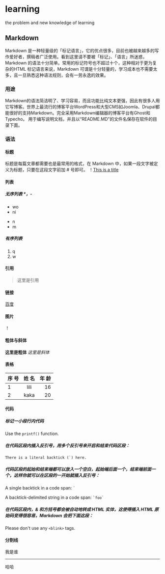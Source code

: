 # learning
the problem and new knowledge of learning
## Markdown
  Markdown 是一种轻量级的「标记语言」，它的优点很多，目前也被越来越多的写作爱好者，撰稿者广泛使用。看到这里请不要被「标记」、「语言」所迷惑，Markdown 的语法十分简单。常用的标记符号也不超过十个，这种相对于更为复杂的HTML 标记语言来说，Markdown 可谓是十分轻量的，学习成本也不需要太多，且一旦熟悉这种语法规则，会有一劳永逸的效果。
### 用途
  Markdown的语法简洁明了、学习容易，而且功能比纯文本更强，因此有很多人用它写博客。世界上最流行的博客平台WordPress和大型CMS如Joomla、Drupal都能很好的支持Markdown。完全采用Markdown编辑器的博客平台有Ghost和Typecho。
用于编写说明文档，并且以“README.MD”的文件名保存在软件的目录下面。
### 语法
#### 标题
标题是每篇文章都需要也是最常用的格式，在 Markdown 中，如果一段文字被定义为标题，只要在这段文字前加 # 号即可。
！[This is a title](E:\img\img.png)
#### 列表
##### 无序列表 *，-
* wo
* ni
- n
- m

##### 有序列表
1. q
2. w

#### 引用
>这里是引用

#### 链接
[百度](http://baidu.com)
#### 图片
！[]()

#### 粗体与斜体
**这里是粗体**
*这里是斜体*

#### 表格
| 序 号 | 姓 名 | 年 龄 |
| ----- | :---: | ----: |
|   1   | lili  |  16   |
|   2   | kaka  |  20   |

#### 代码
##### 标记一小段行内代码
Use the `printf()` function.
##### 在代码区段内插入反引号，用多个反引号来开启和结束代码区段：
``There is a literal backtick (`) here.``
##### 代码区段的起始和结束端都可以放入一个空白，起始端后面一个，结束端前面一个，这样你就可以在区段的一开始就插入反引号：
A single backtick in a code span: `` ` ``

A backtick-delimited string in a code span: `` `foo` ``
##### 在代码区段内，& 和方括号都会被自动地转成 HTML 实体，这使得插入 HTML 原始码变得很容易，Markdown 会把下面这段：
Please don't use any `<blink>` tags.

#### 分割线
我是谁
***
哈哈

